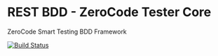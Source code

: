 # REST BDD - ZeroCode Tester Core
ZeroCode Smart Testing BDD Framework

[![Build Status](https://travis-ci.org/authorjapps/zerocode.svg?branch=master)](https://travis-ci.org/authorjapps/zerocode)
